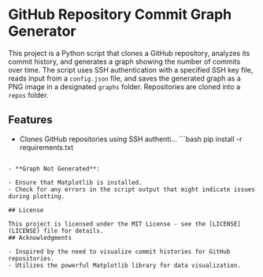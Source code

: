 # GitHub Repository Commit Graph Generator

This project is a Python script that clones a GitHub repository, analyzes its commit history, and generates a graph showing the number of commits over time. The script uses SSH authentication with a specified SSH key file, reads input from a `config.json` file, and saves the generated graph as a PNG image in a designated `graphs` folder. Repositories are cloned into a `repos` folder.

## Features

- Clones GitHub repositories using SSH authenti… ```bash
pip install -r requirements.txt
```

- **Graph Not Generated**:

- Ensure that Matplotlib is installed.
- Check for any errors in the script output that might indicate issues during plotting.

## License

This project is licensed under the MIT License - see the [LICENSE](LICENSE) file for details.
## Acknowledgments

- Inspired by the need to visualize commit histories for GitHub repositories.
- Utilizes the powerful Matplotlib library for data visualization.
